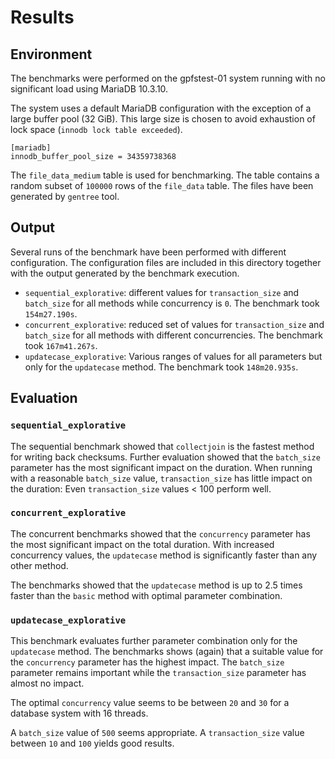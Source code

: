 # Results

## Environment

The benchmarks were performed on the gpfstest-01 system running with no
significant load using MariaDB 10.3.10.

The system uses a default MariaDB configuration with the exception of a large
buffer pool (32 GiB). This large size is chosen to avoid exhaustion of lock
space (`innodb lock table exceeded`).

```
[mariadb]
innodb_buffer_pool_size = 34359738368
```

The `file_data_medium` table is used for benchmarking. The table contains a
random subset of `100000` rows of the `file_data` table. The files have been
generated by `gentree` tool.

## Output

Several runs of the benchmark have been performed with different
configuration. The configuration files are included in this directory together
with the output generated by the benchmark execution.

 * `sequential_explorative`: different values for `transaction_size` and
    `batch_size` for all methods while concurrency is `0`. The benchmark took
    `154m27.190s`.
 * `concurrent_explorative`: reduced set of values for `transaction_size` and
    `batch_size` for all methods with different concurrencies. The benchmark
    took `167m41.267s`.
 * `updatecase_explorative`: Various ranges of values for all parameters but
    only for the `updatecase` method. The benchmark took `148m20.935s`.

## Evaluation

### `sequential_explorative`

The sequential benchmark showed that `collectjoin` is the fastest method for
writing back checksums. Further evaluation showed that the `batch_size`
parameter has the most significant impact on the duration. When running with a
reasonable `batch_size` value, `transaction_size` has little impact on the
duration: Even `transaction_size` values < 100 perform well.

### `concurrent_explorative`

The concurrent benchmarks showed that the `concurrency` parameter has the most
significant impact on the total duration. With increased concurrency values,
the `updatecase` method is significantly faster than any other method.

The benchmarks showed that the `updatecase` method is up to 2.5 times faster
than the `basic` method with optimal parameter combination.

### `updatecase_explorative`

This benchmark evaluates further parameter combination only for the
`updatecase` method. The benchmarks shows (again) that a suitable value for
the `concurrency` parameter has the highest impact. The `batch_size` parameter
remains important while the `transaction_size` parameter has almost no impact.

The optimal `concurrency` value seems to be between `20` and `30` for a
database system with 16 threads.

A `batch_size` value of `500` seems appropriate. A `transaction_size` value
between `10` and `100` yields good results.
